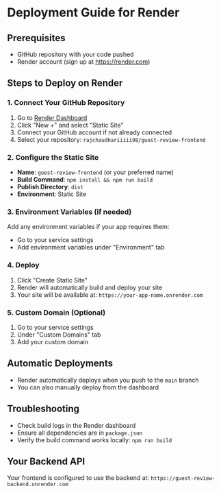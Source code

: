 # Deployment Guide for Render

## Prerequisites
- GitHub repository with your code pushed
- Render account (sign up at https://render.com)

## Steps to Deploy on Render

### 1. Connect Your GitHub Repository
1. Go to [Render Dashboard](https://dashboard.render.com)
2. Click "New +" and select "Static Site"
3. Connect your GitHub account if not already connected
4. Select your repository: `rajchaudhariiiii98/guest-review-frontend`

### 2. Configure the Static Site
- **Name**: `guest-review-frontend` (or your preferred name)
- **Build Command**: `npm install && npm run build`
- **Publish Directory**: `dist`
- **Environment**: Static Site

### 3. Environment Variables (if needed)
Add any environment variables if your app requires them:
- Go to your service settings
- Add environment variables under "Environment" tab

### 4. Deploy
1. Click "Create Static Site"
2. Render will automatically build and deploy your site
3. Your site will be available at: `https://your-app-name.onrender.com`

### 5. Custom Domain (Optional)
1. Go to your service settings
2. Under "Custom Domains" tab
3. Add your custom domain

## Automatic Deployments
- Render automatically deploys when you push to the `main` branch
- You can also manually deploy from the dashboard

## Troubleshooting
- Check build logs in the Render dashboard
- Ensure all dependencies are in `package.json`
- Verify the build command works locally: `npm run build`

## Your Backend API
Your frontend is configured to use the backend at: `https://guest-review-backend.onrender.com` 